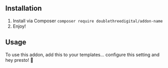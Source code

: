 ## Installation

1. Install via Composer `composer require doublethreedigital/addon-name`
2. Enjoy!

## Usage

To use this addon, add this to your templates... configure this setting and hey presto! 🚀
